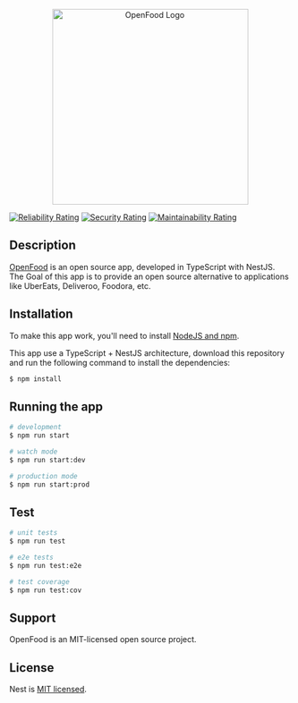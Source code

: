 <p align="center">
  <img src="https://cdn.discordapp.com/attachments/978281834507026462/978288965146804234/Open.png" width="350" alt="OpenFood Logo" />
</p>

[![Reliability Rating](https://sonarcloud.io/api/project_badges/measure?project=0penFood_open-food&metric=reliability_rating)](https://sonarcloud.io/summary/new_code?id=0penFood_open-food)
[![Security Rating](https://sonarcloud.io/api/project_badges/measure?project=0penFood_open-food&metric=security_rating)](https://sonarcloud.io/summary/new_code?id=0penFood_open-food)
[![Maintainability Rating](https://sonarcloud.io/api/project_badges/measure?project=0penFood_open-food&metric=sqale_rating)](https://sonarcloud.io/summary/new_code?id=0penFood_open-food)


## Description

[OpenFood](http://www.open-food.fr/) is an open source app, developed in TypeScript with NestJS. The Goal of this app is to provide an open source alternative to applications like UberEats, Deliveroo, Foodora, etc.

## Installation
To make this app work, you'll need to install [NodeJS and npm](https://nodejs.org/en/).

This app use a TypeScript + NestJS architecture, download this repository and run the following command to install the dependencies:

```bash
$ npm install
```

## Running the app

```bash
# development
$ npm run start

# watch mode
$ npm run start:dev

# production mode
$ npm run start:prod
```

## Test

```bash
# unit tests
$ npm run test

# e2e tests
$ npm run test:e2e

# test coverage
$ npm run test:cov
```

## Support

OpenFood is an MIT-licensed open source project.


## License

Nest is [MIT licensed](LICENSE).
